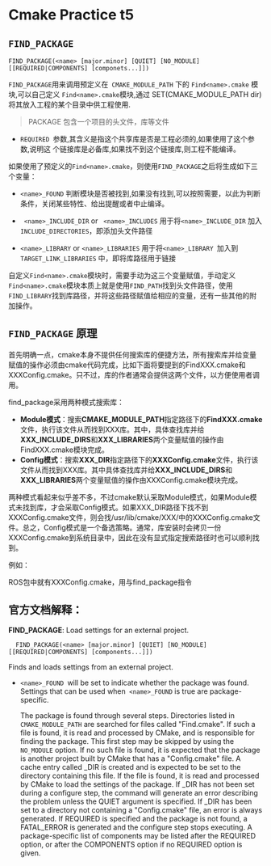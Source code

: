 # Cmake Practice t5

## `FIND_PACKAGE`

```
FIND_PACKAGE(<name> [major.minor] [QUIET] [NO_MODULE]
[[REQUIRED|COMPONENTS] [componets...]])
```

`FIND_PACKAGE`用来调用预定义在` CMAKE_MODULE_PATH` 下的 `Find<name>.cmake` 模块,可以自己定义 `Find<name>.cmake`模块,通过 SET(CMAKE_MODULE_PATH dir)将其放入工程的某个目录中供工程使用.

> PACKAGE 包含一个项目的头文件，库等文件

- `REQUIRED `参数,其含义是指这个共享库是否是工程必须的,如果使用了这个参数,说明这
  个链接库是必备库,如果找不到这个链接库,则工程不能编译。



如果使用了预定义的`Find<name>.cmake`，则使用`FIND_PACKAGE`之后将生成如下三个变量：

- `<name>_FOUND` 判断模块是否被找到,如果没有找到,可以按照需要，以此为判断条件，关闭某些特性、给出提醒或者中止编译。

- ` <name>_INCLUDE_DIR` or ` <name>_INCLUDES` 用于将`<name>_INCLUDE_DIR` 加入 `INCLUDE_DIRECTORIES`，即添加头文件路径

- `<name>_LIBRARY` or `<name>_LIBRARIES` 用于将`<name>_LIBRARY `加入到`TARGET_LINK_LIBRARIES` 中，即将库路径用于链接

自定义`Find<name>.cmake`模块时，需要手动为这三个变量赋值，手动定义`Find<name>.cmake`模块本质上就是使用`FIND_PATH`找到头文件路径，使用`FIND_LIBRARY`找到库路径，并将这些路径赋值给相应的变量，还有一些其他的附加操作。

## `FIND_PACKAGE` 原理

首先明确一点，cmake本身不提供任何搜索库的便捷方法，所有搜索库并给变量赋值的操作必须由cmake代码完成，比如下面将要提到的FindXXX.cmake和XXXConfig.cmake。只不过，库的作者通常会提供这两个文件，以方便使用者调用。

find_package采用两种模式搜索库：

-  **Module模式**：搜索**CMAKE_MODULE_PATH**指定路径下的**FindXXX.cmake**文件，执行该文件从而找到XXX库。其中，具体查找库并给**XXX_INCLUDE_DIRS**和**XXX_LIBRARIES**两个变量赋值的操作由FindXXX.cmake模块完成。
-  **Config模式**：搜索**XXX_DIR**指定路径下的**XXXConfig.cmake**文件，执行该文件从而找到XXX库。其中具体查找库并给**XXX_INCLUDE_DIRS**和**XXX_LIBRARIES**两个变量赋值的操作由XXXConfig.cmake模块完成。

两种模式看起来似乎差不多，不过cmake默认采取Module模式，如果Module模式未找到库，才会采取Config模式。如果XXX_DIR路径下找不到XXXConfig.cmake文件，则会找/usr/lib/cmake/XXX/中的XXXConfig.cmake文件。总之，Config模式是一个备选策略。通常，库安装时会拷贝一份XXXConfig.cmake到系统目录中，因此在没有显式指定搜索路径时也可以顺利找到。

例如：

ROS包中就有XXXConfig.cmake，用与find_package指令

## 官方文档解释：

**FIND_PACKAGE**: Load settings for an external project.

```
  FIND_PACKAGE(<name> [major.minor] [QUIET] [NO_MODULE]               [[REQUIRED|COMPONENTS] [components...]])
```

Finds and loads settings from an external project. 

- `<name>_FOUND `will be set to indicate whether the package was  found.  Settings that can be used when` <name>_FOUND` is true are  package-specific.  

  The package is found through several steps.   Directories listed in `CMAKE_MODULE_PATH` are searched for files called  "Find<name>.cmake".  If such a file is found, it is read and  processed by CMake, and is responsible for finding the package.  This  first step may be skipped by using the `NO_MODULE` option.  If no such  file is found, it is expected that the package is another project built  by CMake that has a "<name>Config.cmake" file.  A cache entry  called <name>_DIR is created and is expected to be set to the  directory containing this file.  If the file is found, it is read and  processed by CMake to load the settings of the package.  If  <name>_DIR has not been set during a configure step, the command  will generate an error describing the problem unless the QUIET argument  is specified.  If <name>_DIR has been set to a directory not  containing a "<name>Config.cmake" file, an error is always  generated.  If REQUIRED is specified and the package is not found, a  FATAL_ERROR is generated and the configure step stops executing.  A  package-specific list of components may be listed after the REQUIRED  option, or after the COMPONENTS option if no REQUIRED option is given.   

